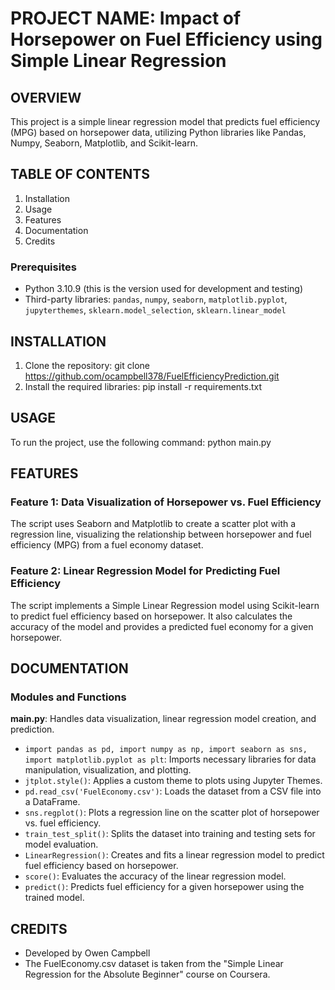 # PROJECT NAME: Impact of Horsepower on Fuel Efficiency using Simple Linear Regression

## OVERVIEW
This project is a simple linear regression model that predicts fuel efficiency (MPG) 
based on horsepower data, utilizing Python libraries like Pandas, Numpy, Seaborn, 
Matplotlib, and Scikit-learn.

## TABLE OF CONTENTS
1. Installation
2. Usage
3. Features
4. Documentation
5. Credits

### Prerequisites
- Python 3.10.9 (this is the version used for development and testing)
- Third-party libraries: `pandas`, `numpy`, `seaborn`, `matplotlib.pyplot`, 
`jupyterthemes`, `sklearn.model_selection`, `sklearn.linear_model`

## INSTALLATION 
1. Clone the repository:
git clone https://github.com/ocampbell378/FuelEfficiencyPrediction.git
2. Install the required libraries:
pip install -r requirements.txt

## USAGE
To run the project, use the following command:
python main.py

## FEATURES
### Feature 1: Data Visualization of Horsepower vs. Fuel Efficiency
The script uses Seaborn and Matplotlib to create a scatter plot with a regression line, 
visualizing the relationship between horsepower and fuel efficiency (MPG) from a fuel 
economy dataset.

### Feature 2: Linear Regression Model for Predicting Fuel Efficiency
The script implements a Simple Linear Regression model using Scikit-learn to predict 
fuel efficiency based on horsepower. It also calculates the accuracy of the model and 
provides a predicted fuel economy for a given horsepower.

## DOCUMENTATION
### Modules and Functions

**main.py**: Handles data visualization, linear regression model creation, and prediction.

- `import pandas as pd, import numpy as np, import seaborn as sns, import matplotlib.pyplot as plt`: Imports necessary libraries for data manipulation, visualization, and plotting.
- `jtplot.style()`: Applies a custom theme to plots using Jupyter Themes.
- `pd.read_csv('FuelEconomy.csv')`: Loads the dataset from a CSV file into a DataFrame.
- `sns.regplot()`: Plots a regression line on the scatter plot of horsepower vs. fuel efficiency.
- `train_test_split()`: Splits the dataset into training and testing sets for model evaluation.
- `LinearRegression()`: Creates and fits a linear regression model to predict fuel efficiency based on horsepower.
- `score()`: Evaluates the accuracy of the linear regression model.
- `predict()`: Predicts fuel efficiency for a given horsepower using the trained model.

## CREDITS
- Developed by Owen Campbell
- The FuelEconomy.csv dataset is taken from the "Simple Linear Regression for the Absolute Beginner" course on Coursera.
